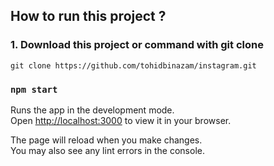 ## How to run this project ?

### 1. Download this project or command with git clone
```git clone https://github.com/tohidbinazam/instagram.git```



### `npm start`

Runs the app in the development mode.\
Open [http://localhost:3000](http://localhost:3000) to view it in your browser.

The page will reload when you make changes.\
You may also see any lint errors in the console.


